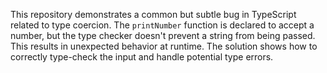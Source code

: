 This repository demonstrates a common but subtle bug in TypeScript related to type coercion.  The `printNumber` function is declared to accept a number, but the type checker doesn't prevent a string from being passed. This results in unexpected behavior at runtime.  The solution shows how to correctly type-check the input and handle potential type errors.